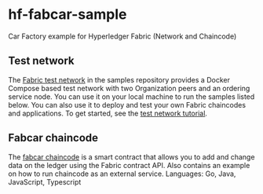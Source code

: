 # hf-fabcar-sample
Car Factory example for Hyperledger Fabric (Network and Chaincode)

## Test network

The [Fabric test network](test-network) in the samples repository provides a Docker Compose based test network with two
Organization peers and an ordering service node. You can use it on your local machine to run the samples listed below.
You can also use it to deploy and test your own Fabric chaincodes and applications. To get started, see
the [test network tutorial](https://hyperledger-fabric.readthedocs.io/en/latest/test_network.html).


## Fabcar chaincode
The [fabcar chaincode](chaincode/fabcar) is a smart contract that allows you to add and change data on the ledger using the Fabric contract API. Also contains an example on how to run chaincode as an external service. Languages: Go, Java, JavaScript, Typescript 